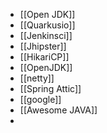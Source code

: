 - [[Open JDK]]
- [[Quarkusio]]
- [[Jenkinsci]]
- [[Jhipster]]
- [[HikariCP]]
- [[OpenJDK]]
- [[netty]]
- [[Spring Attic]]
- [[google]]
- [[Awesome JAVA]]
-